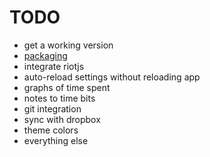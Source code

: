 # TODO
- get a working version
- [packaging](https://github.com/stephanepericat/toptal-electron-loki-demo)
- integrate riotjs
- auto-reload settings without reloading app
- graphs of time spent
- notes to time bits
- git integration
- sync with dropbox
- theme colors
- everything else

